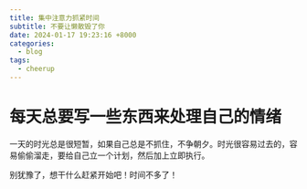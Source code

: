 ```yaml
---
title: 集中注意力抓紧时间
subtitle: 不要让懒散毁了你
date: 2024-01-17 19:23:16 +8000
categories:
  - blog
tags:
  - cheerup
---
```


# 每天总要写一些东西来处理自己的情绪
一天的时光总是很短暂，如果自己总是不抓住，不争朝夕。时光很容易过去的，容易偷偷溜走，要给自己立一个计划，然后加上立即执行。

别犹豫了，想干什么赶紧开始吧！时间不多了！
